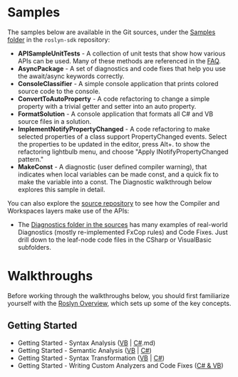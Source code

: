 # Samples

The samples below are available in the Git sources, under the [Samples folder](https://github.com/dotnet/roslyn-sdk/tree/master/samples/) in the `roslyn-sdk` repository: 
* **APISampleUnitTests** - A collection of unit tests that show how various APIs can be used. Many of these methods are referenced in the [FAQ](https://github.com/dotnet/roslyn/blob/master/docs/wiki/FAQ.md). 
* **AsyncPackage** - A set of diagnostics and code fixes that help you use the await/async keywords correctly. 
* **ConsoleClassifier** - A simple console application that prints colored source code to the console. 
* **ConvertToAutoProperty** - A code refactoring to change a simple property with a trivial getter and setter into an auto property. 
* **FormatSolution** - A console application that formats all C# and VB source files in a solution. 
* **ImplementNotifyPropertyChanged** - A code refactoring to make selected properties of a class support PropertyChanged events. Select the properties to be updated in the editor, press Alt+. to show the refactoring lightbulb menu, and choose "Apply INotifyPropertyChanged pattern." 
* **MakeConst** - A diagnostic (user defined compiler warning), that indicates when local variables can be made const, and a quick fix to make the variable into a const. The Diagnostic walkthrough below explores this sample in detail.

You can also explore the [source repository](https://github.com/dotnet/roslyn/tree/master/src) to see how the Compiler and Workspaces layers make use of the APIs: 
* The [Diagnostics folder in the sources](https://github.com/dotnet/roslyn/tree/master/src/Diagnostics) has many examples of real-world Diagnostics (mostly re-implemented FxCop rules) and Code Fixes. Just drill down to the leaf-node code files in the CSharp or VisualBasic subfolders.

# Walkthroughs
Before working through the walkthroughs below, you should first familiarize yourself with the [Roslyn Overview](https://github.com/dotnet/roslyn/blob/master/docs/wiki/Roslyn-Overview.md), which sets up some of the key concepts.

## Getting Started
* Getting Started - Syntax Analysis ([VB](https://github.com/dotnet/roslyn/blob/master/docs/wiki/Getting-Started-VB-Syntax-Analysis) | [C#](https://github.com/dotnet/roslyn/blob/master/docs/wiki/Getting-Started-C%23-Syntax-Analysis).md)
* Getting Started - Semantic Analysis ([VB](https://github.com/dotnet/roslyn/blob/master/docs/wiki/Getting-Started-VB-Semantic-Analysis.md) | [C#](https://github.com/dotnet/roslyn/blob/master/docs/wiki/Getting-Started-C%23-Semantic-Analysis.md))
* Getting Started - Syntax Transformation ([VB](https://github.com/dotnet/roslyn/blob/master/docs/wiki/Getting-Started-VB-Syntax-Transformation.md) | [C#](https://github.com/dotnet/roslyn/blob/master/docs/wiki/Getting-Started-C%23-Syntax-Transformation.md))
* Getting Started - Writing Custom Analyzers and Code Fixes ([C# & VB](https://github.com/dotnet/roslyn/blob/master/docs/wiki/Getting-Started-Writing-a-Custom-Analyzer-&-Code-Fix.md))
